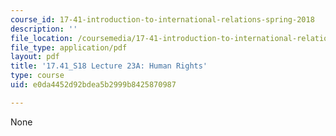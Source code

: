 ```yaml
---
course_id: 17-41-introduction-to-international-relations-spring-2018
description: ''
file_location: /coursemedia/17-41-introduction-to-international-relations-spring-2018/e0da4452d92bdea5b2999b8425870987_MIT17_41S18_lec23a.pdf
file_type: application/pdf
layout: pdf
title: '17.41_S18 Lecture 23A: Human Rights'
type: course
uid: e0da4452d92bdea5b2999b8425870987

---
```

None